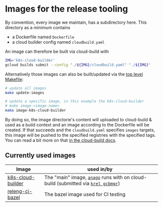 # Images for the release tooling

By convention, every image we maintain, has a subdirectory here. This directory as a minimum contains
- a Dockerfile named `Dockerfile`
- a cloud builder config named `cloudbuild.yaml`

An image can therefore be built via cloud-build with
```sh
IMG='k8s-cloud-builder'
gcloud builds submit --config "./${IMG}/cloudbuild.yaml" "./${IMG}"
```

Alternatively those images can also be built/updated via the [top level Makefile](../Makefile):
```sh
# update all images
make update-images

# update a specific image, in this example the k8s-cloud-builder
# make image-<image-name>
make image-k8s-cloud-builder
```

By doing so, the image directorie's content will uploaded to cloud-build & used as a
build context and an image according to the Dockerfile will be created. If that
succeeds and the `cloudbuild.yaml` specifies `images` targets, this image will
be pushed to the specified registries with the specified tags. You can read a
bit more on that [in the cloud-build docs][gcb_images].


## Currently used images

| Image                                     | used in/by                                                                                           |
| ----------------------------------------- | ---------------------------------------------------------------------------------------------------- |
| [k8s-cloud-builder](./k8s-cloud-builder/) | The "main" image, [`anago`](../anago) runs with on cloud-build (submitted via [`krel gcbmgr`](../docs/krel)) |
| [releng-ci-bazel](./releng-ci-bazel)      | The bazel image used for CI testing                                                                  |

[gcb_images]: https://cloud.google.com/cloud-build/docs/configuring-builds/store-images-artifacts#storing_images_in
